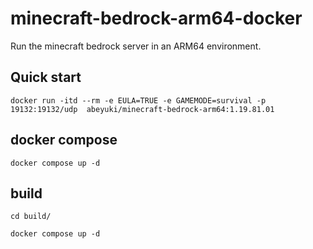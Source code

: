 # minecraft-bedrock-arm64-docker
Run the minecraft bedrock server in an ARM64 environment.

## Quick start
```
docker run -itd --rm -e EULA=TRUE -e GAMEMODE=survival -p 19132:19132/udp  abeyuki/minecraft-bedrock-arm64:1.19.81.01
```

## docker compose

```
docker compose up -d
```

## build

```
cd build/
```
```
docker compose up -d
```